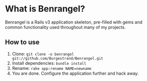 What is Benrangel?
==================
Benrangel is a Rails v3 application skeleton, pre-filled with gems and common functionality used throughout many of my projects.

How to use
----------
1. Clone: `git clone -o benrangel git://github.com/Burgestrand/Benrangel.git`
2. Install dependencies: `bundle install`
3. Rename: `rake app:rename NAME=newname`
4. You are done. Configure the application further and hack away.
